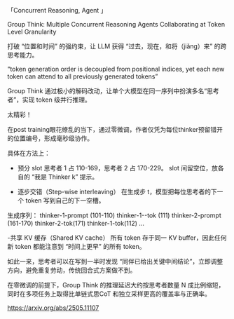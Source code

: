 「Concurrent Reasoning, Agent 」

Group Think: Multiple Concurrent Reasoning Agents Collaborating at Token Level Granularity

打破 “位置和时间” 的强约束，让 LLM 获得 “过去，现在，和将（jiǎng）来” 的跨思考能力。

“token generation order is decoupled from positional indices, yet each new token can attend to all previously generated tokens”

Group Think 通过极小的解码改动，让单个大模型在同一序列中扮演多名“思考者”，实现 token 级并行推理。

太精彩！

在post training眼花缭乱的当下，通过零微调，作者仅凭为每位thinker预留错开的位置编号，形成毫秒级协作。

具体在方法上：

- 预分 slot
思考者 1 占 110-169，思考者 2 占 170-229。
slot 间留空位，放各自的 “我是 Thinker k” 提示。

- 逐步交错（Step-wise interleaving）
在生成步 t，模型把每位思考者的下一个 token 写到自己的下一空槽。

生成序列：
thinker-1-prompt (101-110)
thinker-1--tok (111) 
thinker-2-prompt (161-170)
thinker-2-tok(171)
thinker-1-tok(112)
…

-共享 KV 缓存（Shared KV cache）
所有 token 存于同一 KV buffer，因此任何新 token 都能注意到 “时间上更早” 的所有 token。

如此一来，思考者可以在写到一半时发现 “同伴已给出关键中间结论”，立即调整方向，避免重复劳动，传统回合式方案做不到。

在零微调的前提下，Group Think 的推理延迟大约按思考者数量 N 成比例缩短，同时在多项任务上取得比单链式思CoT 和独立采样更高的覆盖率与正确率。

https://arxiv.org/abs/2505.11107
